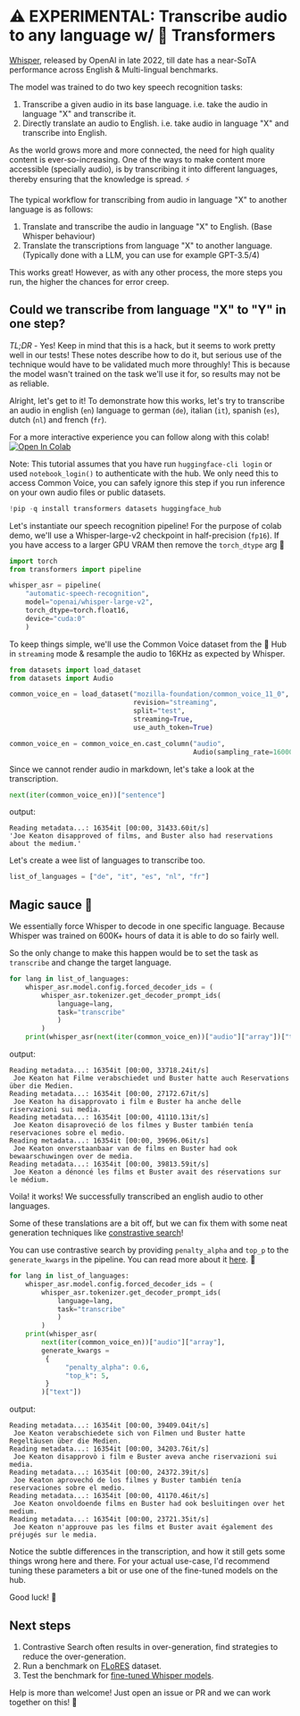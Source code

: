 # ⚠️ EXPERIMENTAL: Transcribe audio to any language w/ 🤗 Transformers

[Whisper](https://openai.com/research/whisper), released by OpenAI in late 2022, till date has a near-SoTA performance across English & Multi-lingual benchmarks. 

The model was trained to do two key speech recognition tasks:
1. Transcribe a given audio in its base language. i.e. take the audio in language "X" and transcribe it.
2. Directly translate an audio to English. i.e. take audio in language "X" and transcribe into English.

As the world grows more and more connected, the need for high quality content is ever-so-increasing. One of the ways to make content more accessible (specially audio), is by transcribing it into different languages, thereby ensuring that the knowledge is spread. ⚡️

The typical workflow for transcribing from audio in language "X" to another language is as follows:
1. Translate and transcribe the audio in language "X" to English. (Base Whisper behaviour)
2. Translate the transcriptions from language "X" to another language. (Typically done with a LLM, you can use for example GPT-3.5/4)

This works great! However, as with any other process, the more steps you run, the higher the chances for error creep.

## Could we transcribe from language "X" to "Y" in one step?

*TL;DR* - Yes! Keep in mind that this is a hack, but it seems to work pretty well in our tests! These notes describe how to do it, but serious use of the technique would have to be validated much more throughly! This is because the model wasn't trained on the task we'll use it for, so results may not be as reliable.

Alright, let's get to it! To demonstrate how this works, let's try to transcribe an audio in english (`en`) language to german (`de`), italian (`it`), spanish (`es`), dutch (`nl`) and french (`fr`).

For a more interactive experience you can follow along with this colab! <a target="_blank" href="https://colab.research.google.com/github/Vaibhavs10/translate-with-whisper/blob/main/whisper_en_to_any_transcription.ipynb">
    <img src="https://colab.research.google.com/assets/colab-badge.svg" alt="Open In Colab"/>
</a>

Note: This tutorial assumes that you have run `huggingface-cli login` or used `notebook_login()` to authenticate with the hub. We only need this to access Common Voice, you can safely ignore this step if you run inference on your own audio files or public datasets.

```python
!pip -q install transformers datasets huggingface_hub
```

Let's instantiate our speech recognition pipeline! For the purpose of colab demo, we'll use a Whisper-large-v2 checkpoint in half-precision (`fp16`). If you have access to a larger GPU VRAM then remove the `torch_dtype` arg 🤗  
```python
import torch
from transformers import pipeline

whisper_asr = pipeline(
    "automatic-speech-recognition", 
    model="openai/whisper-large-v2",
    torch_dtype=torch.float16,
    device="cuda:0"
    )
```

To keep things simple, we'll use the Common Voice dataset from the 🤗 Hub in `streaming` mode & resample the audio to 16KHz as expected by Whisper.

```python
from datasets import load_dataset
from datasets import Audio

common_voice_en = load_dataset("mozilla-foundation/common_voice_11_0", "en",
                               revision="streaming",
                               split="test",
                               streaming=True,
                               use_auth_token=True)

common_voice_en = common_voice_en.cast_column("audio",
                                              Audio(sampling_rate=16000))
```

Since we cannot render audio in markdown, let's take a look at the transcription.
```python
next(iter(common_voice_en))["sentence"]
```

output:
```
Reading metadata...: 16354it [00:00, 31433.60it/s]
'Joe Keaton disapproved of films, and Buster also had reservations about the medium.'
```

Let's create a wee list of languages to transcribe too.
```python
list_of_languages = ["de", "it", "es", "nl", "fr"]
```

## Magic sauce 🍝

We essentially force Whisper to decode in one specific language. Because Whisper was trained on 600K+ hours of data it is able to do so fairly well.

So the only change to make this happen would be to set the task as `transcribe` and change the target language.
```python
for lang in list_of_languages:
    whisper_asr.model.config.forced_decoder_ids = (
        whisper_asr.tokenizer.get_decoder_prompt_ids(
            language=lang,
            task="transcribe"
            )
        )
    print(whisper_asr(next(iter(common_voice_en))["audio"]["array"])["text"])
```

output:
```
Reading metadata...: 16354it [00:00, 33718.24it/s]
 Joe Keaton hat Filme verabschiedet und Buster hatte auch Reservations über die Medien.
Reading metadata...: 16354it [00:00, 27172.67it/s]
 Joe Keaton ha disapprovato i film e Buster ha anche delle riservazioni sui media.
Reading metadata...: 16354it [00:00, 41110.13it/s]
 Joe Keaton disaproveció de los filmes y Buster también tenía reservaciones sobre el medio.
Reading metadata...: 16354it [00:00, 39696.06it/s]
 Joe Keaton onverstaanbaar van de films en Buster had ook bewaarschuwingen over de media.
Reading metadata...: 16354it [00:00, 39813.59it/s]
 Joe Keaton a dénoncé les films et Buster avait des réservations sur le médium.
```

Voila! it works! We successfully transcribed an english audio to other languages.

Some of these translations are a bit off, but we can fix them with some neat generation techniques like [constrastive search](https://huggingface.co/docs/transformers/generation_strategies#contrastive-search)!

You can use contrastive search by providing `penalty_alpha` and `top_p` to the `generate_kwargs` in the pipeline. You can read more about it [here](https://huggingface.co/blog/introducing-csearch). 🤗 

```python
for lang in list_of_languages:
    whisper_asr.model.config.forced_decoder_ids = (
        whisper_asr.tokenizer.get_decoder_prompt_ids(
            language=lang,
            task="transcribe"
            )
        )
    print(whisper_asr(
        next(iter(common_voice_en))["audio"]["array"], 
        generate_kwargs = 
         {
              "penalty_alpha": 0.6, 
              "top_k": 5,
         }
        )["text"])
```

output:
```
Reading metadata...: 16354it [00:00, 39409.04it/s]
 Joe Keaton verabschiedete sich von Filmen und Buster hatte Regeltäusen über die Medien.
Reading metadata...: 16354it [00:00, 34203.76it/s]
 Joe Keaton disapprovò i film e Buster aveva anche riservazioni sui media.
Reading metadata...: 16354it [00:00, 24372.39it/s]
 Joe Keaton aprovechó de los filmes y Buster también tenía reservaciones sobre el medio.
Reading metadata...: 16354it [00:00, 41170.46it/s]
 Joe Keaton onvoldoende films en Buster had ook besluitingen over het medium.
Reading metadata...: 16354it [00:00, 23721.35it/s]
 Joe Keaton n'approuve pas les films et Buster avait également des préjugés sur le media.
```

Notice the subtle differences in the transcription, and how it still gets some things wrong here and there. For your actual use-case, I'd recommend tuning these parameters a bit or use one of the fine-tuned models on the hub.

Good luck! 🤝

## Next steps

1. Contrastive Search often results in over-generation, find strategies to reduce the over-generation.
2. Run a benchmark on [FLoRES](https://huggingface.co/datasets/facebook/flores) dataset.
3. Test the benchmark for [fine-tuned Whisper models](https://huggingface.co/models?other=whisper).

Help is more than welcome! Just open an issue or PR and we can work together on this! 🤗
